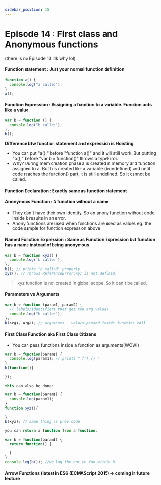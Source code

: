 ```yaml
---
sidebar_position: 15
---
```


# Episode 14 : First class and Anonymous functions

(there is no Episode 13 idk why lol)

#### Function statement : Just your normal function definition

```js
function a() {
  console.log("a called");
}
a();
```

#### Function Expression : Assigning a function to a variable. Function acts like a value

```js
var b = function () {
  console.log("b called");
};
b();
```

**Difference btw function statement and expression is Hoisting**

- You can put "a();" before "function a()" and it will still work. But putting "b();" before "var b = function()" throws a typeError.
- Why? During mem creation phase a is created in memory and function assigned to a. But b is created like a variable (b:undefined) and until code reaches the function()
  part, it is still undefined. So it cannot be called.

#### Function Declaration : Exactly same as function statement

#### Anonymous Function : A function without a name

- They don't have their own identity. So an anony function without code inside it results in an error.
- Anony functions are used when functions are used as values eg. the code sample for function expression above

#### Named Function Expression : Same as Function Expression but function has a name instead of being anonymous

```js
var b = function xyz() {
  console.log("b called");
};
b(); // prints "b called" properly
xyz(); // Throws ReferenceError:xyz is not defined.
```

> xyz function is not created in global scope. So it can't be called.

#### Parameters vs Arguments

```js
var b = function (param1, param2) {
  // labels/identifiers that get the arg values
  console.log("b called");
};
b(arg1, arg2); // arguments - values passed inside function call
```

#### First Class Function aka First Class Citizens

- You can pass functions inside a function as arguments(WOW!)

```js
var b = function(param1) {
  console.log(param1); // prints " f() {} "
}
b(function(){

});

this can also be done:

var b = function(param1) {
  console.log(param1);
}
function xyz(){

}
b(xyz); // same thing as prev code

you can return a function from a function:

var b = function(param1) {
  return function() {

  }
}
console.log(b()); //we log the entire fun within b.

```

#### Arrow Functions (latest in ES6 (ECMAScript 2015) -> coming in future lecture
